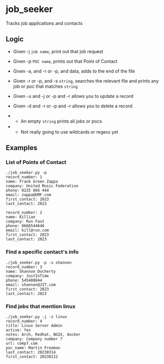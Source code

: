 [![<LeamHall>](https://circleci.com/gh/LeamHall/job_seeker.svg?style=shield)](https://app.circleci.com/pipelines/github/LeamHall/job_seeker?branch=master&filter=all)

# job_seeker

Tracks job applications and contacts


## Logic

- Given -j `job name`, print out that job request
- Given -p `POC name`, prints out that Point of Contact
- Given -a, and -r or -p, and data, adds to the end of the file
- Given -r or -p, and -s `string`, searches the relevant file and prints 
            any job or poc that matches `string`
- Given -u and -j or -p and -r <record number> allows you to update a record
- Given -d and -r or -p and -r <record number> allows you to delete a record

- - An empty `string` prints all jobs or pocs
- - Not really going to use wildcards or regexs yet
    
## Examples

### List of Points of Contact

```
./job_seeker.py -p
record_number: 1
name: Frank Green Zappa
company: United Music Federation
phone: 0225 666 444
email: zappa@UMF.com
first_contact: 2023
last_contact: 2023

record_number: 2
name: Killian
company: Run Fast
phone: 8666544646
email: kill@run.com
first_contact: 2023
last_contact: 2023

```

### Find a specific contact's info

```
./job_seeker.py -p -s shannon
record_number: 3
name: Shannon Docherty
company: JustInTime
phone: 545488844
email: shannon@JIT.com
first_contact: 2023
last_contact: 2023
```

### Find jobs that mention linux

```
./job_seeker.py -j -s linux
record_number: 4
title: Linux Server Admin
active: Yes
notes: Arch, Redhat, NGIX, docker
company: Company number 7
url: comp7.com
poc_name: Martin Freeman
last_contact: 20230314
first_contact: 20230112
```



 
